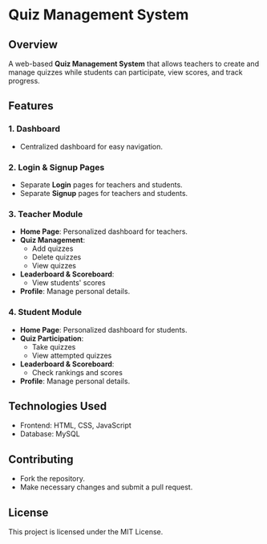 # Quiz Management System

## Overview
A web-based **Quiz Management System** that allows teachers to create and manage quizzes while students can participate, view scores, and track progress.

## Features

### 1. Dashboard
- Centralized dashboard for easy navigation.

### 2. Login & Signup Pages
- Separate **Login** pages for teachers and students.
- Separate **Signup** pages for teachers and students.

### 3. Teacher Module
- **Home Page**: Personalized dashboard for teachers.
- **Quiz Management**:
  - Add quizzes
  - Delete quizzes
  - View quizzes
- **Leaderboard & Scoreboard**:
  - View students' scores
- **Profile**: Manage personal details.

### 4. Student Module
- **Home Page**: Personalized dashboard for students.
- **Quiz Participation**:
  - Take quizzes
  - View attempted quizzes
- **Leaderboard & Scoreboard**:
  - Check rankings and scores
- **Profile**: Manage personal details.


## Technologies Used
- Frontend: HTML, CSS, JavaScript
- Database: MySQL

## Contributing
- Fork the repository.
- Make necessary changes and submit a pull request.

## License
This project is licensed under the MIT License.

